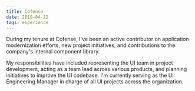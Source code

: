 ```yaml
---
title: Cofense
date: 2019-04-12
tags: experience
---
```


During my tenure at Cofense, I've been an active contributor on
application modernization efforts, new project initiatives, and
contributions to the company's internal component library.

My responsibilities have included representing the UI team in project
development, acting as a team lead across various products, and planning
initiatives to improve the UI codebase. I'm currently serving as the 
UI Engineering Manager in charge of all UI projects across the 
organization.
